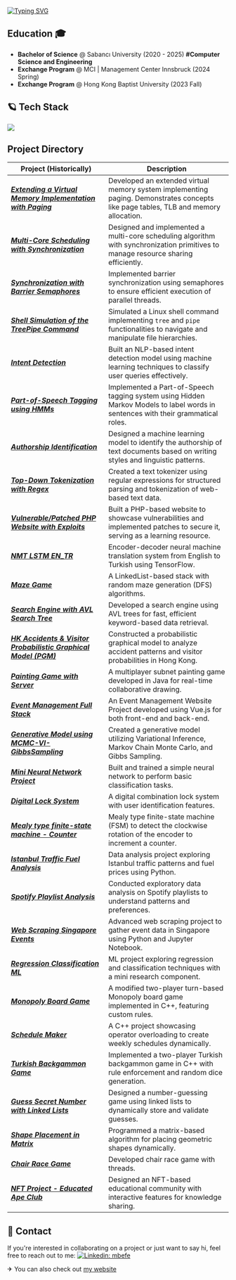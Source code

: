 <a href="https://git.io/typing-svg"><img src="https://readme-typing-svg.demolab.com?font=Fira+Code&pause=1000&width=435&lines=I+am+Mustafa+Bat%C4%B1n%2C+%3Cwelcome%3E" alt="Typing SVG" /></a>

## Education 🎓
- **Bachelor of Science**  @ Sabancı University (2020 - 2025) **#Computer Science and Engineering**
- **Exchange Program** @ MCI | Management Center Innsbruck (2024 Spring) 
- **Exchange Program** @ Hong Kong Baptist University (2023 Fall)

## 🪐 Tech Stack
<p align="left">
  <img src="https://skillicons.dev/icons?i=cpp,c,python,java,tensorflow,linux,nginx,github,git,mysql,mongodb,docker&theme=light&perline=13" />
</p>

## Project Directory

| Project (Historically)                                                                      | Description                                                                                         |
|-----------------------------------------------------------------------------------------------|-----------------------------------------------------------------------------------------------------|
| _**[Extending a Virtual Memory Implementation with Paging](https://github.com/mbatinefe/extending-vm-paging)**_ | Developed an extended virtual memory system implementing paging. Demonstrates concepts like page tables, TLB and memory allocation. |
| _**[Multi-Core Scheduling with Synchronization](https://github.com/mbatinefe/multicore_scheduling)**_         | Designed and implemented a multi-core scheduling algorithm with synchronization primitives to manage resource sharing efficiently. |
| _**[Synchronization with Barrier Semaphores](https://github.com/mbatinefe/synchronization-semaphores)**_      | Implemented barrier synchronization using semaphores to ensure efficient execution of parallel threads. |
| _**[Shell Simulation of the TreePipe Command](https://github.com/mbatinefe/shell-simulation-c)**_             | Simulated a Linux shell command implementing `tree` and `pipe` functionalities to navigate and manipulate file hierarchies. |
| _**[Intent Detection](https://github.com/mbatinefe/intent-detection)**_                                     | Built an NLP-based intent detection model using machine learning techniques to classify user queries effectively. |
| _**[Part-of-Speech Tagging using HMMs](https://github.com/mbatinefe/pos-tagging-HMM)**_                        | Implemented a Part-of-Speech tagging system using Hidden Markov Models to label words in sentences with their grammatical roles. |
| _**[Authorship Identification](https://github.com/mbatinefe/authorship-identification)**_                      | Designed a machine learning model to identify the authorship of text documents based on writing styles and linguistic patterns. |
| _**[Top-Down Tokenization with Regex](https://github.com/mbatinefe/webtext-tokenizer)**_                       | Created a text tokenizer using regular expressions for structured parsing and tokenization of web-based text data. |
| _**[Vulnerable/Patched PHP Website with Exploits](https://github.com/mbatinefe/TurkishFinancialNews)**_        | Built a PHP-based website to showcase vulnerabilities and implemented patches to secure it, serving as a learning resource. |
| _**[NMT LSTM EN_TR](https://github.com/mbatinefe/NMT-LSTM-EN_TR)**_                           | Encoder-decoder neural machine translation system from English to Turkish using TensorFlow.        |
| _**[Maze Game](https://github.com/mbatinefe/maze-DSA)**_                           | A LinkedList-based stack with random maze generation (DFS) algorithms. |
| _**[Search Engine with AVL Search Tree](https://github.com/mbatinefe/search-engine-DSA)**_                           | Developed a search engine using AVL trees for fast, efficient keyword-based data retrieval. |
| _**[HK Accidents & Visitor Probabilistic Graphical Model (PGM)](https://github.com/mbatinefe/HK_accidents-visitor_PGM)**_     | Constructed a probabilistic graphical model to analyze accident patterns and visitor probabilities in Hong Kong. |
| _**[Painting Game with Server](https://github.com/mbatinefe/painting-game-with-server)**_     | A multiplayer subnet painting game developed in Java for real-time collaborative drawing.          |
| _**[Event Management Full Stack](https://github.com/mbatinefe/event-management-full-stack)**_ | An Event Management Website Project developed using Vue.js for both front-end and back-end.        |
| _**[Generative Model using MCMC-VI-GibbsSampling](https://github.com/mbatinefe/generative-model-MCMC-Gibbs-VI)**_     | Created a generative model utilizing Variational Inference, Markov Chain Monte Carlo, and Gibbs Sampling. |
| _**[Mini Neural Network Project](https://github.com/mbatinefe/neural-networks-mini)**_ | Built and trained a simple neural network to perform basic classification tasks.       |
| _**[Digital Lock System](https://github.com/mbatinefe/digital-lock-system)**_                 | A digital combination lock system with user identification features.                               |
| _**[Mealy type finite-state machine - Counter](https://github.com/mbatinefe/mealy-FSM-counter)**_                 | Mealy type finite-state machine (FSM) to detect the clockwise rotation of the encoder to increment a counter.                               |
| _**[Istanbul Traffic Fuel Analysis](https://github.com/mbatinefe/istanbul-traffic-fuel-analysis)**_ | Data analysis project exploring Istanbul traffic patterns and fuel prices using Python.            |
| _**[Spotify Playlist Analysis](https://github.com/mbatinefe/spotify-playlist-analysis)**_ |  Conducted exploratory data analysis on Spotify playlists to understand patterns and preferences.    |
| _**[Web Scraping Singapore Events](https://github.com/mbatinefe/web-scraping-singapore-events)**_ | Advanced web scraping project to gather event data in Singapore using Python and Jupyter Notebook. |
| _**[Regression Classification ML](https://github.com/mbatinefe/regression-classification-ML)**_ | ML project exploring regression and classification techniques with a mini research component.      |
| _**[Monopoly Board Game](https://github.com/mbatinefe/monopoly-board-game)**_                 | A modified two-player turn-based Monopoly board game implemented in C++, featuring custom rules.   |
| _**[Schedule Maker](https://github.com/mbatinefe/schedule-maker)**_                           | A C++ project showcasing operator overloading to create weekly schedules dynamically.              |
| _**[Turkish Backgammon Game](https://github.com/mbatinefe/backgammon)**_                           | Implemented a two-player Turkish backgammon game in C++ with rule enforcement and random dice generation. |
| _**[Guess Secret Number with Linked Lists](https://github.com/mbatinefe/guess-num-linked-list)**_                           |	Designed a number-guessing game using linked lists to dynamically store and validate guesses. |
| _**[Shape Placement in Matrix](https://github.com/mbatinefe/shape-placement-matrix)**_                           | Programmed a matrix-based algorithm for placing geometric shapes dynamically. |
| _**[Chair Race Game](https://github.com/mbatinefe/chair-race-game)**_                           | Developed chair race game with threads.|
| _**[NFT Project - Educated Ape Club](https://github.com/mbatinefe/nft-project)**_ | Designed an NFT-based educational community with interactive features for knowledge sharing. |

## 📣 Contact
If you're interested in collaborating on a project or just want to say hi, feel free to reach out to me:
[![Linkedin: mbefe](https://img.shields.io/badge/LinkedIn-blue?style=flat&logo=linkedin&labelColor=blue&link=https://www.linkedin.com/in/mbefe/)](https://www.linkedin.com/in/mbefe/)

✈ You can also check out [my website](https://www.mbatinefe.github.io)
